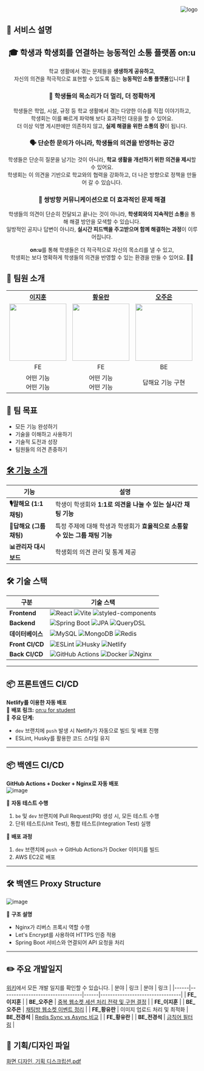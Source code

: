 <p align="right">
    <img src="https://github.com/user-attachments/assets/a71e67d3-6cb7-42d1-9660-083f212d2161" alt="logo">
</p>



## 🚀 서비스 설명
<h2 align="center"> 🎓 학생과 학생회를 연결하는 능동적인 소통 플랫폼 <strong>on:u</strong></h1>

<p align="center">
    학교 생활에서 겪는 문제들을 <strong>생생하게 공유하고</strong>,<br>
    자신의 의견을 적극적으로 표현할 수 있도록 돕는 <strong>능동적인 소통 플랫폼</strong>입니다! 🚀
</p>


<h3 align="center">🏫 학생들의 목소리가 더 멀리, 더 정확하게</h3>

<p align="center">
    학생들은 학업, 시설, 규정 등 학교 생활에서 겪는 다양한 이슈를 직접 이야기하고,<br>
    학생회는 이를 빠르게 파악해 보다 효과적인 대응을 할 수 있어요.<br>
    더 이상 익명 게시판에만 의존하지 않고, <strong>실제 해결을 위한 소통의 장</strong>이 됩니다.
</p>

<h3 align="center">🗣 단순한 문의가 아니라, 학생들의 의견을 반영하는 공간</h3>

<p align="center">
    학생들은 단순히 질문을 남기는 것이 아니라, <strong>학교 생활을 개선하기 위한 의견을 제시</strong>할 수 있어요.<br>
    학생회는 이 의견을 기반으로 학교와의 협력을 강화하고, 더 나은 방향으로 정책을 만들어 갈 수 있습니다.
</p>


<h3 align="center">🔄 쌍방향 커뮤니케이션으로 더 효과적인 문제 해결</h3>

<p align="center">
    학생들의 의견이 단순히 전달되고 끝나는 것이 아니라, <strong>학생회와의 지속적인 소통</strong>을 통해 해결 방안을 모색할 수 있습니다.<br>
    일방적인 공지나 답변이 아니라, <strong>실시간 피드백을 주고받으며 함께 해결하는 과정</strong>이 이루어집니다.
</p>


<p align="center">
    <strong>on:u</strong>를 통해 학생들은 더 적극적으로 자신의 목소리를 낼 수 있고,<br>
    학생회는 보다 명확하게 학생들의 의견을 반영할 수 있는 환경을 만들 수 있어요. 🏫🚸
</p>


## **👥 팀원 소개**


<p align="center">
    <table align="center">
        <tr>
            <th><a href="https://github.com/elect10">이지훈</a></th>
            <th><a href="https://github.com/uuranus">황유란</a></th>
            <th><a href="https://github.com/zoouniak">오주은</a></th>
            <th><a href="https://github.com/scc9811">전경석</a></th>
        </tr>
        <tr>
            <td><img width="150" src="https://avatars.githubusercontent.com/u/133738655?v=4"></td>
            <td><img width="150" src="https://avatars.githubusercontent.com/u/72340294?v=4"></td>
            <td><img width="150" src="https://avatars.githubusercontent.com/u/88364328?v=4"></td>
            <td><img width="150" src="https://avatars.githubusercontent.com/u/101318479?v=4"></td>
        </tr>
        <tr>
            <td align="center">FE</td>
            <td align="center">FE</td>
            <td align="center">BE</td>
            <td align="center">BE</td>
        </tr>
         <tr>
            <td align="center">어떤 기능<br>어떤 기능</td>
            <td align="center">어떤 기능<br>어떤 기능</td>
            <td align="center">답해요 기능 구현</td>
            <td align="center">말해요 기능 구현</td>
        </tr>
    </table>
</p>

## **🎯 팀 목표**
- 모든 기능 완성하기
- 기술을 이해하고 사용하기
- 기술적 도전과 성장
- 팀원들의 의견 존중하기

## [**🛠 기능 소개**](https://github.com/softeer5th/Team7-BungeoBbang/wiki/%EA%B8%B0%EB%8A%A5-%EC%86%8C%EA%B0%9C)
| 기능 | 설명 |
|------|--------------------------------------------------------------------------------------------------|
| **🎙️말해요 (1:1 채팅)** | 학생이 학생회와 **1:1로 의견을 나눌 수 있는 실시간 채팅 기능** |
| **🎤답해요 (그룹 채팅)** | 특정 주제에 대해 학생과 학생회가 **효율적으로 소통할 수 있는 그룹 채팅 기능** |
| **📊관리자 대시보드** | 학생회의 의견 관리 및 통계 제공 |


## 🛠 기술 스택
| 구분            | 기술 스택 |
|---------------|-----------------------------------------------------------------------------------------------------------------------------------|
| **Frontend**      | ![React](https://img.shields.io/badge/React-%2361DAFB.svg?style=flat&logo=react&logoColor=white) ![Vite](https://img.shields.io/badge/Vite-%23646CFF.svg?style=flat&logo=vite&logoColor=white) ![styled-components](https://img.shields.io/badge/styled--components-%23DB7093.svg?style=flat&logo=styled-components&logoColor=white) |
| **Backend**       | ![Spring Boot](https://img.shields.io/badge/Spring%20Boot-%236DB33F.svg?style=flat&logo=springboot&logoColor=white) ![JPA](https://img.shields.io/badge/JPA-%232C3E50.svg?style=flat) ![QueryDSL](https://img.shields.io/badge/QueryDSL-%23202020.svg?style=flat) |
| **데이터베이스**     | ![MySQL](https://img.shields.io/badge/MySQL-%234479A1.svg?style=flat&logo=mysql&logoColor=white) ![MongoDB](https://img.shields.io/badge/MongoDB-%234ea94b.svg?style=flat&logo=mongodb&logoColor=white) ![Redis](https://img.shields.io/badge/Redis-%23DC382D.svg?style=flat&logo=redis&logoColor=white) |
| **Front CI/CD** | ![ESLint](https://img.shields.io/badge/ESLint-%234B32C3.svg?style=flat&logo=eslint&logoColor=white) ![Husky](https://img.shields.io/badge/Husky-%23202020.svg?style=flat) ![Netlify](https://img.shields.io/badge/Netlify-%2300C7B7.svg?style=flat&logo=netlify&logoColor=white) |
| **Back CI/CD** | ![GitHub Actions](https://img.shields.io/badge/GitHub%20Actions-%232088FF.svg?style=flat&logo=github-actions&logoColor=white) ![Docker](https://img.shields.io/badge/Docker-%232496ED.svg?style=flat&logo=docker&logoColor=white) ![Nginx](https://img.shields.io/badge/Nginx-%23009639.svg?style=flat&logo=nginx&logoColor=white) |

---

## **📦 프론트엔드 CI/CD**
**Netlify를 이용한 자동 배포**  
🚀 **배포 링크:** [on:u for student](https://onu-univ.site)  
📌 **주요 단계:**
- `dev` 브랜치에 `push` 발생 시 Netlify가 자동으로 빌드 및 배포 진행
- ESLint, Husky를 활용한 코드 스타일 유지

---

## **📦 백엔드 CI/CD**
**GitHub Actions + Docker + Nginx로 자동 배포**  
![image](https://github.com/user-attachments/assets/753f98af-a4e9-403a-b76d-fc24f97c5adc)

📌 **자동 테스트 수행**  
1. `be` 및 `dev` 브랜치에 Pull Request(PR) 생성 시, 모든 테스트 수행  
2. 단위 테스트(Unit Test), 통합 테스트(Integration Test) 실행

📌 **배포 과정**
1. `dev` 브랜치에 `push` → GitHub Actions가 Docker 이미지를 빌드
2. AWS EC2로 배포

---

## **🛠 백엔드 Proxy Structure**
![image](https://github.com/user-attachments/assets/73b130f6-b1a0-4d4c-998b-508331354a76)

📌 **구조 설명**
- Nginx가 리버스 프록시 역할 수행
- Let's Encrypt를 사용하여 HTTPS 인증 적용
- Spring Boot 서비스와 연결되어 API 요청을 처리

---
## ✏️ 주요 개발일지
[위키](https://github.com/softeer5th/Team7-BungeoBbang/wiki)에서 모든 개발 일지를 확인할 수 있습니다.
| 분야 | 링크 | 분야 | 링크 |
|------|---------------------------------|------|---------------------------------|
| **FE_이지훈** | | **BE_오주은** | [중복 웹소켓 세션 처리 전략 및 구현 결정](https://github.com/softeer5th/Team7-BungeoBbang/wiki/%EC%A4%91%EB%B3%B5-%EC%9B%B9%EC%86%8C%EC%BC%93-%EC%84%B8%EC%85%98-%EC%B2%98%EB%A6%AC-%EC%A0%84%EB%9E%B5-%EB%B0%8F-%EA%B5%AC%ED%98%84-%EA%B2%B0%EC%A0%95) |
| **FE_이지훈** | | **BE_오주은** | [채팅방 웹소켓 이벤트 정리](https://github.com/softeer5th/Team7-BungeoBbang/wiki/%EC%B1%84%ED%8C%85%EB%B0%A9-%EC%9B%B9%EC%86%8C%EC%BC%93-%EC%9D%B4%EB%B2%A4%ED%8A%B8-%EC%A0%95%EB%A6%AC) |
| **FE_황유란** | 이미지 업로드 처리 및 최적화 | **BE_전경석** | [Redis Sync vs Async 비교](https://github.com/softeer5th/Team7-BungeoBbang/wiki/Redis-sync-vs-Async) |
| **FE_황유란** |  | **BE_전경석** | [금칙어 필터링](https://github.com/softeer5th/Team7-BungeoBbang/wiki/%EA%B8%88%EC%B9%99%EC%96%B4-%ED%95%84%ED%84%B0%EB%A7%81) |



## **📑 기획/디자인 파일**
[화면 디자인, 기획 디스크립션.pdf](https://github.com/user-attachments/files/18921943/default.pdf)
